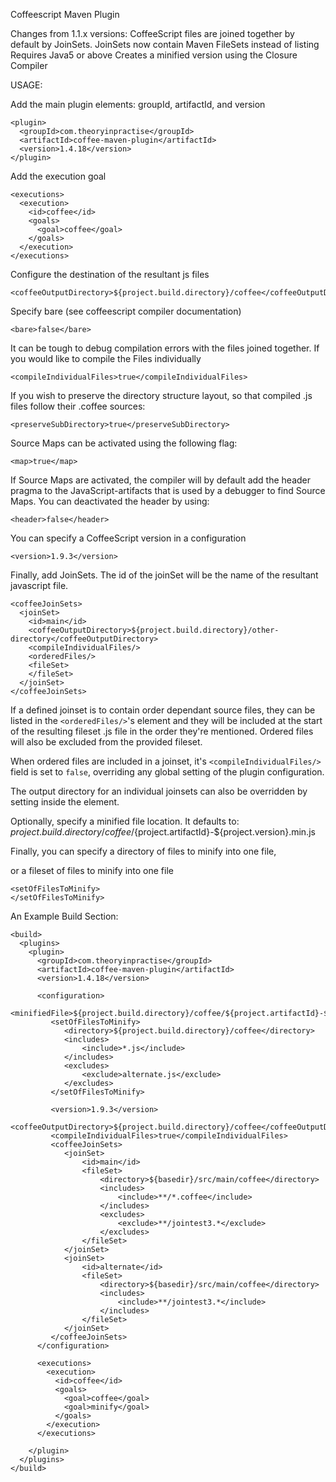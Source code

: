 Coffeescript Maven Plugin

Changes from 1.1.x versions:
CoffeeScript files are joined together by default by JoinSets.
JoinSets now contain Maven FileSets instead of listing
Requires Java5 or above
Creates a minified version using the Closure Compiler


USAGE:

Add the main plugin elements:  groupId, artifactId, and version

    <plugin>
      <groupId>com.theoryinpractise</groupId>
      <artifactId>coffee-maven-plugin</artifactId>
      <version>1.4.18</version>
    </plugin>

Add the execution goal

    <executions>
      <execution>
        <id>coffee</id>
        <goals>
          <goal>coffee</goal>
        </goals>
      </execution>
    </executions>

Configure the destination of the resultant js files

    <coffeeOutputDirectory>${project.build.directory}/coffee</coffeeOutputDirectory>

Specify bare (see coffeescript compiler documentation)

    <bare>false</bare>

It can be tough to debug compilation errors with the files joined together.  If you would like to compile the Files individually

    <compileIndividualFiles>true</compileIndividualFiles>

If you wish to preserve the directory structure layout, so that compiled .js files follow their .coffee sources:

    <preserveSubDirectory>true</preserveSubDirectory>

Source Maps can be activated using the following flag:

    <map>true</map>

If Source Maps are activated, the compiler will by default add the header pragma to the JavaScript-artifacts that is used by a debugger to find Source Maps. You can deactivated the header by using:

    <header>false</header>

You can specify a CoffeeScript version in a configuration

    <version>1.9.3</version>

Finally, add JoinSets.  The id of the joinSet will be the name of the resultant javascript file.

    <coffeeJoinSets>
      <joinSet>
        <id>main</id>
        <coffeeOutputDirectory>${project.build.directory}/other-directory</coffeeOutputDirectory>
        <compileIndividualFiles/>
        <orderedFiles/>
        <fileSet>
        </fileSet>
      </joinSet>
    </coffeeJoinSets>

If a defined joinset is to contain order dependant source files, they can be listed in the `<orderedFiles/>`'s element and
they will be included at the start of the resulting fileset .js file in the order they're mentioned. Ordered files will also be excluded
from the provided fileset.

When ordered files are included in a joinset, it's `<compileIndividualFiles/>` field is set to `false`, overriding any global setting
of the plugin configuration.

The output directory for an individual joinsets can also be overridden by setting <coffeeOutputDirectory/> inside
the <joinSet/> element.

Optionally, specify a minified file location.  It defaults to:
    <minifiedFile>${project.build.directory}/coffee/${project.artifactId}-${project.version}.min.js</minifiedFile>

Finally, you can specify a directory of files to minify into one file,
    <directoryOfFilesToMinify></directoryOfFilesToMinify>

or a fileset of files to minify into one file

    <setOfFilesToMinify>
    </setOfFilesToMinify>

An Example Build Section:

    <build>
      <plugins>
        <plugin>
          <groupId>com.theoryinpractise</groupId>
          <artifactId>coffee-maven-plugin</artifactId>
          <version>1.4.18</version>

          <configuration>
             <minifiedFile>${project.build.directory}/coffee/${project.artifactId}-${project.version}.min.js</minifiedFile>
             <setOfFilesToMinify>
             	<directory>${project.build.directory}/coffee</directory>
             	<includes>
             		<include>*.js</include>
             	</includes>
             	<excludes>
             		<exclude>alternate.js</exclude>
             	</excludes>
             </setOfFilesToMinify>

             <version>1.9.3</version>
             <coffeeOutputDirectory>${project.build.directory}/coffee</coffeeOutputDirectory>
             <compileIndividualFiles>true</compileIndividualFiles>
             <coffeeJoinSets>
                <joinSet>
                    <id>main</id>
                    <fileSet>
                    	<directory>${basedir}/src/main/coffee</directory>
                    	<includes>
                    		<include>**/*.coffee</include>
                    	</includes>
                    	<excludes>
                    		<exclude>**/jointest3.*</exclude>
                    	</excludes>
                    </fileSet>
                </joinSet>
                <joinSet>
                    <id>alternate</id>
                    <fileSet>
                    	<directory>${basedir}/src/main/coffee</directory>
                    	<includes>
                    		<include>**/jointest3.*</include>
                    	</includes>
                    </fileSet>
                </joinSet>
             </coffeeJoinSets>
          </configuration>

          <executions>
            <execution>
              <id>coffee</id>
              <goals>
                <goal>coffee</goal>
                <goal>minify</goal>
              </goals>
            </execution>
          </executions>

        </plugin>
      </plugins>
    </build>
